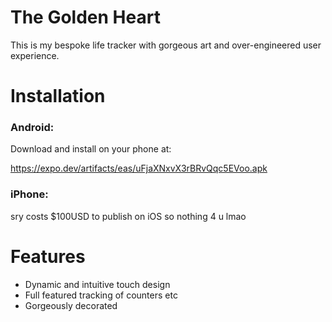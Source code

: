 # The Golden Heart

This is my bespoke life tracker with gorgeous art and over-engineered user experience.

# Installation

### Android:

Download and install on your phone at:

https://expo.dev/artifacts/eas/uFjaXNxvX3rBRvQqc5EVoo.apk

### iPhone:

sry costs $100USD to publish on iOS so nothing 4 u lmao

# Features

- Dynamic and intuitive touch design
- Full featured tracking of counters etc
- Gorgeously decorated

